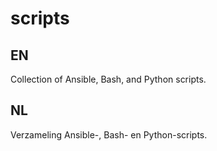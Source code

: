 scripts
===

EN
---

Collection of Ansible, Bash, and Python scripts.

NL
---

Verzameling Ansible-, Bash- en Python-scripts.
